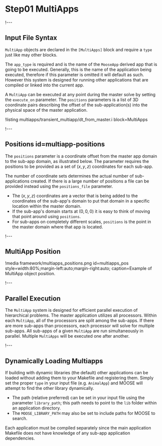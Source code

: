 # Step01 MultiApps


!---

## Input File Syntax

`MultiApp` objects are declared in the `[MultiApps]` block and require a `type` just like may other blocks.

The `app_type` is required and is the name of the `MooseApp`
derived app that is going to be executed. Generally, this is the name of the application being
executed, therefore if this parameter is omitted it will default as such. However this system
is designed for running other applications that are compiled or linked into the current app.

A `MultiApp` can be executed at any point during the master solve by setting the `execute_on` parameter. The
`positions` parameters is a list of 3D coordinate pairs
describing the offset of the sub-application(s) into the physical space of the master application.

!listing multiapps/transient_multiapp/dt_from_master.i block=MultiApps

!---

## Positions id=multiapp-positions

The `positions` parameter is a coordinate offset from
the master app domain to the sub-app domain, as illustrated below. The parameter
requires the positions to be provided as a set of $(x, y, z)$ coordinates for each sub-app.

The number of coordinate sets determines the actual number of sub-applications created.  If there is
a large number of positions a file can be provided instead using the
`positions_file` parameter.


- The $(x, y, z)$ coordinates are a vector that is being added to the coordinates of the sub-app's
  domain to put that domain in a specific location within the master domain.
- If the sub-app's domain starts at $(0,0,0)$ it is easy to think of moving that point around
  using `positions`.
- For sub-apps on completely different scales, `positions` is the point in the master domain where
  that app is located.

!---

## MultiApp Position

!media framework/multiapps_positions.png id=multiapps_pos style=width:80%;margin-left:auto;margin-right:auto;
       caption=Example of MultiApp object position.

!---

## Parallel Execution

The `MultiApp` system is designed for efficient parallel execution of hierarchical problems. The
master application utilizes all processors.  Within each `MultiApp`, all of the processors are split
among the sub-apps. If there are more sub-apps than processors, each processor will solve for
multiple sub-apps.  All sub-apps of a given `MultiApp` are run simultaneously in parallel. Multiple
`MultiApps` will be executed one after another.

!---

## Dynamically Loading Multiapps

If building with dynamic libraries (the default) other applications can be loaded without adding them
to your Makefile and registering them. Simply set the proper `type` in your input file
(e.g. `AnimalApp`) and MOOSE will attempt to find the other library dynamically.

- The path (relative preferred) can be set in your input file using the parameter
  `library_path`; this path needs to point to the `lib` folder
  within an application directory.
- The `MOOSE_LIBRARY_PATH` may also be set to include paths for MOOSE to search.

Each application must be compiled separately since the main application Makefile does not have
knowledge of any sub-app application dependencies.
